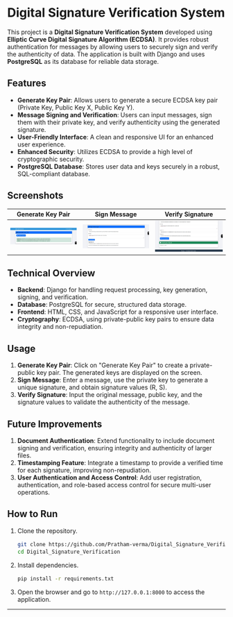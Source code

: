 # Digital Signature Verification System

This project is a **Digital Signature Verification System** developed using **Elliptic Curve Digital Signature Algorithm (ECDSA)**. It provides robust authentication for messages by allowing users to securely sign and verify the authenticity of data. The application is built with Django and uses **PostgreSQL** as its database for reliable data storage.

## Features

- **Generate Key Pair**: Allows users to generate a secure ECDSA key pair (Private Key, Public Key X, Public Key Y).
- **Message Signing and Verification**: Users can input messages, sign them with their private key, and verify authenticity using the generated signature.
- **User-Friendly Interface**: A clean and responsive UI for an enhanced user experience.
- **Enhanced Security**: Utilizes ECDSA to provide a high level of cryptographic security.
- **PostgreSQL Database**: Stores user data and keys securely in a robust, SQL-compliant database.

## Screenshots

| Generate Key Pair | Sign Message | Verify Signature |
|-------------------|--------------|------------------|
| ![Generate Key Pair](https://github.com/Pratham-verma/Digital_Signature_Verification/raw/master/assets/Generate_Key.jpg) | ![Sign Message](https://github.com/Pratham-verma/Digital_Signature_Verification/raw/master/assets/Sign_Message.jpg) | ![Verify Signature](https://github.com/Pratham-verma/Digital_Signature_Verification/raw/master/assets/Verify_Signature.jpg) |

## Technical Overview

- **Backend**: Django for handling request processing, key generation, signing, and verification.
- **Database**: PostgreSQL for secure, structured data storage.
- **Frontend**: HTML, CSS, and JavaScript for a responsive user interface.
- **Cryptography**: ECDSA, using private-public key pairs to ensure data integrity and non-repudiation.

## Usage

1. **Generate Key Pair**: Click on "Generate Key Pair" to create a private-public key pair. The generated keys are displayed on the screen.
2. **Sign Message**: Enter a message, use the private key to generate a unique signature, and obtain signature values (R, S).
3. **Verify Signature**: Input the original message, public key, and the signature values to validate the authenticity of the message.

## Future Improvements

1. **Document Authentication**: Extend functionality to include document signing and verification, ensuring integrity and authenticity of larger files.
2. **Timestamping Feature**: Integrate a timestamp to provide a verified time for each signature, improving non-repudiation.
3. **User Authentication and Access Control**: Add user registration, authentication, and role-based access control for secure multi-user operations.

## How to Run

1. Clone the repository.
   ```bash
   git clone https://github.com/Pratham-verma/Digital_Signature_Verification.git
   cd Digital_Signature_Verification
   ```
2. Install dependencies.
   ```bash
   pip install -r requirements.txt
   ```
3. Open the browser and go to `http://127.0.0.1:8000` to access the application.

---
